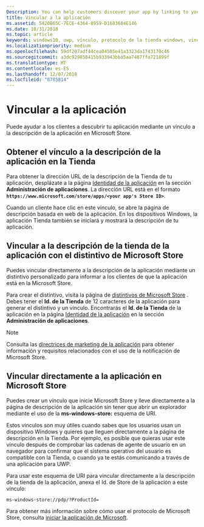 ```yaml
---
Description: You can help customers discover your app by linking to your app's listing in the Microsoft Store.
title: Vincular a la aplicación
ms.assetid: 5420B65C-7ECE-4364-8959-D1683684E146
ms.date: 10/31/2018
ms.topic: article
keywords: windows10, uwp, vínculo, protocolo de la tienda windows, vincular a una aplicación, vincular a aplicación
ms.localizationpriority: medium
ms.openlocfilehash: 59df207adf44cea04505e41a3323da1743170c46
ms.sourcegitcommit: a3dc929858415b933943bba5aa7487ffa721899f
ms.translationtype: MT
ms.contentlocale: es-ES
ms.lasthandoff: 12/07/2018
ms.locfileid: "8785814"
---
```

# <a name="link-to-your-app"></a>Vincular a la aplicación


Puede ayudar a los clientes a descubrir tu aplicación mediante un vínculo a la descripción de la aplicación en Microsoft Store.

## <a name="getting-the-link-to-your-apps-store-listing"></a>Obtener el vínculo a la descripción de la aplicación en la Tienda

Para obtener la dirección URL de la descripción de la Tienda de tu aplicación, desplázate a la página [Identidad de la aplicación](view-app-identity-details.md) en la sección **Administración de aplicaciones**. La dirección URL está en el formato **`https://www.microsoft.com/store/apps/<your app's Store ID>`**.

Cuando un cliente hace clic en este vínculo, se abre la página de descripción basada en web de la aplicación. En los dispositivos Windows, la aplicación Tienda también se iniciará y mostrará la descripción de tu aplicación.


## <a name="linking-to-your-apps-store-listing-with-the-microsoft-store-badge"></a>Vincular a la descripción de la tienda de la aplicación con el distintivo de Microsoft Store

Puedes vincular directamente a la descripción de la aplicación mediante un distintivo personalizado para informar a los clientes de que la aplicación está en la Microsoft Store.

Para crear el distintivo, visita la página de [distintivos de Microsoft Store](http://go.microsoft.com/fwlink/p/?LinkID=534236) . Debes tener el **Id. de la Tienda** de 12 caracteres de la aplicación para generar el distintivo y un vínculo. Encontrarás el **Id. de la Tienda** de la aplicación en la página [Identidad de la aplicación](view-app-identity-details.md) en la sección **Administración de aplicaciones**.

> [!NOTE]
> Consulta las [directrices de marketing de la aplicación](app-marketing-guidelines.md) para obtener información y requisitos relacionados con el uso de la notificación de Microsoft Store.


## <a name="linking-directly-to-your-app-in-the-microsoft-store"></a>Vincular directamente a la aplicación en Microsoft Store

Puedes crear un vínculo que inicie Microsoft Store y lleve directamente a la página de descripción de la aplicación sin tener que abrir un explorador mediante el uso de la **ms-windows-store:** esquema de URI.

Estos vínculos son muy útiles cuando sabes que los usuarios usan un dispositivo Windows y quieres que lleguen directamente a la página de descripción en la Tienda. Por ejemplo, es posible que quieras usar este vínculo después de comprobar las cadenas de agente de usuario en un navegador para confirmar que el sistema operativo del usuario es compatible con la Tienda, o cuando ya te estás comunicando a través de una aplicación para UWP.

Para usar este esquema de URI para vincular directamente a la descripción de la tienda de la aplicación, anexa el Id. de Store de la aplicación a este vínculo:

`ms-windows-store://pdp/?ProductId=`

Para obtener más información sobre cómo usar el protocolo de Microsoft Store, consulta [iniciar la aplicación de Microsoft](../launch-resume/launch-store-app.md).

 

 




